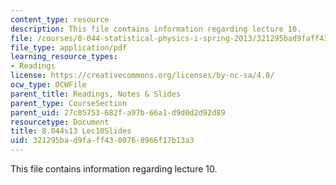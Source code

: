 ```yaml
---
content_type: resource
description: This file contains information regarding lecture 10.
file: /courses/8-044-statistical-physics-i-spring-2013/321295bad9faff4300768966f17b13a3_MIT8_044S13_L10.pdf
file_type: application/pdf
learning_resource_types:
- Readings
license: https://creativecommons.org/licenses/by-nc-sa/4.0/
ocw_type: OCWFile
parent_title: Readings, Notes & Slides
parent_type: CourseSection
parent_uid: 27c05753-682f-a97b-66a1-d9d0d2d92d89
resourcetype: Document
title: 8.044s13 Lec10Slides
uid: 321295ba-d9fa-ff43-0076-8966f17b13a3
---
```

This file contains information regarding lecture 10.